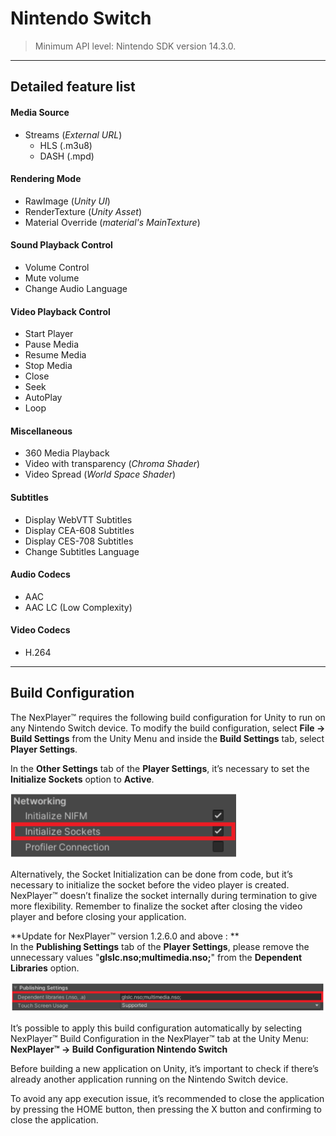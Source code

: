 # Nintendo Switch

> Minimum API level: Nintendo SDK version 14.3.0.

---
## Detailed feature list

#### Media Source
- Streams (*External URL*)
	- HLS (.m3u8)
	- DASH (.mpd)		

#### Rendering Mode  
- RawImage (*Unity UI*)	
- RenderTexture (*Unity Asset*)
- Material Override (*material's MainTexture*)

#### Sound Playback Control
- Volume Control
- Mute volume
- Change Audio Language

#### Video Playback Control
- Start Player
- Pause Media
- Resume Media
- Stop Media
- Close
- Seek
- AutoPlay
- Loop

#### Miscellaneous
- 360 Media Playback
- Video with transparency (*Chroma Shader*)
- Video Spread (*World Space Shader*)

#### Subtitles
- Display WebVTT Subtitles
- Display CEA-608 Subtitles
- Display CES-708 Subtitles
- Change Subtitles Language

#### Audio Codecs
- AAC
- AAC LC (Low Complexity)

#### Video Codecs
- H.264

---
## Build Configuration
The NexPlayer™ requires the following build configuration for Unity to run on any Nintendo Switch device. To modify the build configuration, select **File → Build Settings** from the Unity Menu and inside the **Build Settings** tab, select **Player Settings**.

In the **Other Settings** tab of the **Player Settings**, it’s necessary to set the **Initialize Sockets** option to **Active**.

![](../assets/platforms/nin1.png)

Alternatively, the Socket Initialization can be done from code, but it’s necessary to initialize the socket before the video player is created. NexPlayer™ doesn’t finalize the socket internally during termination to give more flexibility. Remember to finalize the socket after closing the video player and before closing your application.

**Update for NexPlayer™ version 1.2.6.0 and above : **         
In the **Publishing Settings** tab of the **Player Settings**, please remove the unnecessary values "**glslc.nso;multimedia.nso;**" from the **Dependent Libraries** option.

![](../assets/platforms/nin2.PNG)

It’s possible to apply this build configuration automatically by selecting NexPlayer™ Build Configuration in the NexPlayer™ tab at the Unity Menu: **NexPlayer™ → Build Configuration Nintendo Switch**

Before building a new application on Unity, it’s important to check if there’s already another application running on the Nintendo Switch device.

To avoid any app execution issue, it’s recommended to close the application by pressing the HOME button, then pressing the X button and confirming to close the application.

